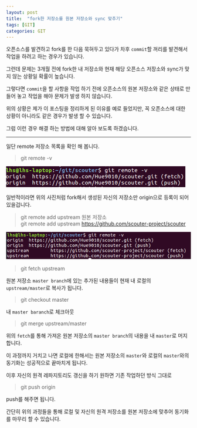 ```yaml
---
layout: post
title:  "fork한 저장소를 원본 저장소와 sync 맞추기"
tags: [GIT]
categories: GIT
---
```


오픈소스를 발견하고 fork를 한 다음 묵혀두고 있다가 차후 `commit`할 꺼리를 발견해서 작업을 하려고 하는 경우가 있습니다.  

그런데 문제는 3개월 전에 fork한 내 저장소와 현재 해당 오픈소스 저장소와 sync가 맞지 않는 상황일 확률이 높습니다.  

그렇다면 `commit`을 할 사항을 작업 하기 전에 오픈소스의 원본 저장소와 같은 상태로 만들어 놓고 작업을 해야 문제가 발생 하지 않습니다.  

위의 상황은 제가 이 포스팅을 정리하게 된 이유를 예로 들었지만, 꼭 오픈소스에 대한 상황이 아니라도 같은 경우가 발생 할 수 있습니다.  

그럼 이런 경우 해결 하는 방법에 대해 알아 보도록 하겠습니다.  

---

일단 remote 저장소 목록을 확인 해 봅니다.  

> git remote -v  

![git_fork_sync1](/images/git/git_fork_sync1.png)  

일반적이라면 위의 사진처럼 fork해서 생성된 자신의 저장소만 origin으로 등록이 되어 있을겁니다.  

> git remote add upstream 원본 저장소  
> git remote add upstream https://github.com/scouter-project/scouter

![git_fork_sync1](/images/git/git_fork_sync2.png)  

> git fetch upstream  

원본 저장소 `master branch`에 있는 추가된 내용들이 현재 내 로컬의 `upstream/master`로 복사가 됩니다.  

> git checkout master  

내 `master baranch`로 체크아웃  

> git merge upstream/master  

위의 `fetch`를 통해 가져온 원본 저장소의 `master branch`의 내용을 내 `master`로 머지합니다.  

이 과정까지 거치고 나면 로컬에 한해서는 원본 저장소의 `master`와 로컬의 `master`와의 동기화는 성공적으로 끝마치게 됩니다.    

이후 자신의 원격 레파지토리도 갱신을 하기 원하면 기존 작업하던 방식 그대로  

> git push origin  

push를 해주면 됩니다.  

간단히 위의 과정들을 통해 로컬 및 자신의 원격 저장소를 원본 저장소에 맞추어 동기화를 마무리 할 수 있습니다.
